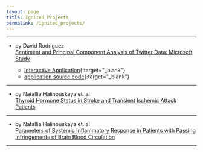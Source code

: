```yaml
---
layout: page
title: Ignited Projects
permalink: /ignited_projects/
---
```


---
* by David Rodriguez   
[Sentiment and Principal Component Analysis of Twitter Data: Microsoft Study](/ignited_projects/2016-04__David_Rodriguez/microsoft_analysis/)   


    * [Interactive Application](https://dr-rodriguez.shinyapps.io/twitter_analysis/){:target="_blank"}
    * [application source code](https://github.com/dr-rodriguez/Twitter-Analysis-Shiny-App){:target="_blank"}

---       

* by Natallia Halinouskaya et. al   
[Thyroid Hormone Status in Stroke and Transient Ischemic Attack Patients](/ignited_projects/2016__Natallia_Halinouskaya/thyroid_hormone_status/thyroid_hormone_status/)   
    
---       

* by Natallia Halinouskaya et. al   
[Parameters of Systemic Inflammatory Response in Patients with Passing Infringements of Brain Blood Circulation](/ignited_projects/2016__Natallia_Halinouskaya/param_of_systemic_infl_response/param_of_systemic_infl_response/)   

---

        